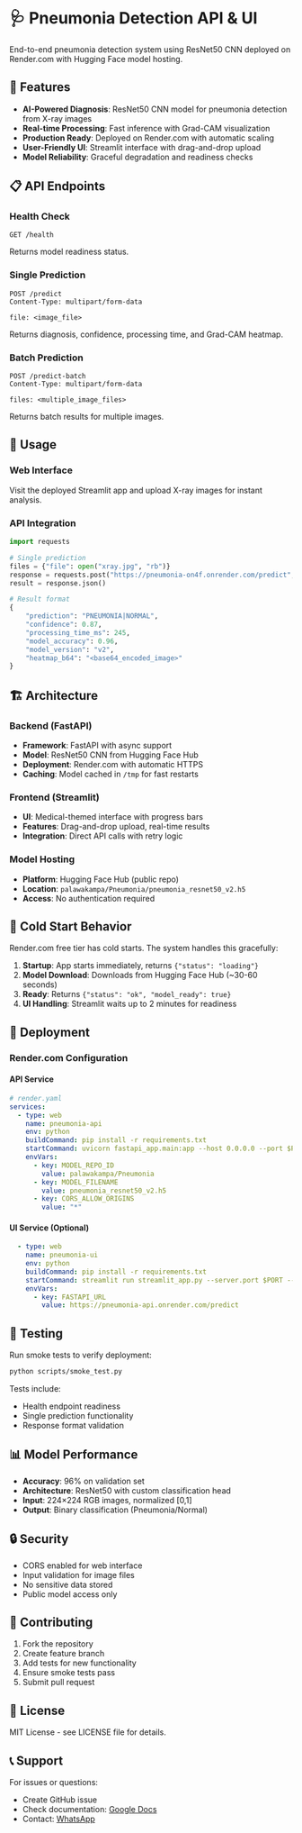 # 🩺 Pneumonia Detection API & UI

End-to-end pneumonia detection system using ResNet50 CNN deployed on Render.com with Hugging Face model hosting.

## 🚀 Features

- **AI-Powered Diagnosis**: ResNet50 CNN model for pneumonia detection from X-ray images
- **Real-time Processing**: Fast inference with Grad-CAM visualization
- **Production Ready**: Deployed on Render.com with automatic scaling
- **User-Friendly UI**: Streamlit interface with drag-and-drop upload
- **Model Reliability**: Graceful degradation and readiness checks

## 📋 API Endpoints

### Health Check
```http
GET /health
```
Returns model readiness status.

### Single Prediction
```http
POST /predict
Content-Type: multipart/form-data

file: <image_file>
```
Returns diagnosis, confidence, processing time, and Grad-CAM heatmap.

### Batch Prediction
```http
POST /predict-batch
Content-Type: multipart/form-data

files: <multiple_image_files>
```
Returns batch results for multiple images.

## 🎯 Usage

### Web Interface
Visit the deployed Streamlit app and upload X-ray images for instant analysis.

### API Integration
```python
import requests

# Single prediction
files = {"file": open("xray.jpg", "rb")}
response = requests.post("https://pneumonia-on4f.onrender.com/predict", files=files)
result = response.json()

# Result format
{
    "prediction": "PNEUMONIA|NORMAL",
    "confidence": 0.87,
    "processing_time_ms": 245,
    "model_accuracy": 0.96,
    "model_version": "v2",
    "heatmap_b64": "<base64_encoded_image>"
}
```

## 🏗️ Architecture

### Backend (FastAPI)
- **Framework**: FastAPI with async support
- **Model**: ResNet50 CNN from Hugging Face Hub
- **Deployment**: Render.com with automatic HTTPS
- **Caching**: Model cached in `/tmp` for fast restarts

### Frontend (Streamlit)
- **UI**: Medical-themed interface with progress bars
- **Features**: Drag-and-drop upload, real-time results
- **Integration**: Direct API calls with retry logic

### Model Hosting
- **Platform**: Hugging Face Hub (public repo)
- **Location**: `palawakampa/Pneumonia/pneumonia_resnet50_v2.h5`
- **Access**: No authentication required

## 🔧 Cold Start Behavior

Render.com free tier has cold starts. The system handles this gracefully:

1. **Startup**: App starts immediately, returns `{"status": "loading"}`
2. **Model Download**: Downloads from Hugging Face Hub (~30-60 seconds)
3. **Ready**: Returns `{"status": "ok", "model_ready": true}`
4. **UI Handling**: Streamlit waits up to 2 minutes for readiness

## 🚀 Deployment

### Render.com Configuration

#### API Service
```yaml
# render.yaml
services:
  - type: web
    name: pneumonia-api
    env: python
    buildCommand: pip install -r requirements.txt
    startCommand: uvicorn fastapi_app.main:app --host 0.0.0.0 --port $PORT
    envVars:
      - key: MODEL_REPO_ID
        value: palawakampa/Pneumonia
      - key: MODEL_FILENAME
        value: pneumonia_resnet50_v2.h5
      - key: CORS_ALLOW_ORIGINS
        value: "*"
```

#### UI Service (Optional)
```yaml
  - type: web
    name: pneumonia-ui
    env: python
    buildCommand: pip install -r requirements.txt
    startCommand: streamlit run streamlit_app.py --server.port $PORT --server.address 0.0.0.0
    envVars:
      - key: FASTAPI_URL
        value: https://pneumonia-api.onrender.com/predict
```

## 🧪 Testing

Run smoke tests to verify deployment:

```bash
python scripts/smoke_test.py
```

Tests include:
- Health endpoint readiness
- Single prediction functionality
- Response format validation

## 📊 Model Performance

- **Accuracy**: 96% on validation set
- **Architecture**: ResNet50 with custom classification head
- **Input**: 224×224 RGB images, normalized [0,1]
- **Output**: Binary classification (Pneumonia/Normal)

## 🔒 Security

- CORS enabled for web interface
- Input validation for image files
- No sensitive data stored
- Public model access only

## 🤝 Contributing

1. Fork the repository
2. Create feature branch
3. Add tests for new functionality
4. Ensure smoke tests pass
5. Submit pull request

## 📄 License

MIT License - see LICENSE file for details.

## 📞 Support

For issues or questions:
- Create GitHub issue
- Check documentation: [Google Docs](https://docs.google.com/document/d/16kKwc9ChYLudeP3MeX18IPlnWezW-DXY9oWYZaVvy84/edit?usp=sharing)
- Contact: [WhatsApp](https://wa.me/628983776946)